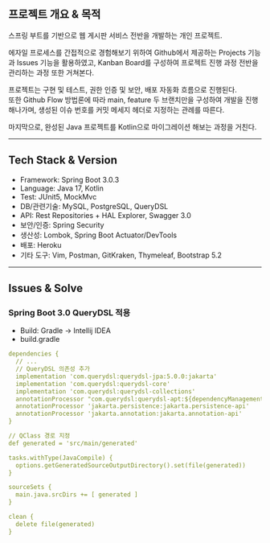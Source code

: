 ## 프로젝트 개요 & 목적
스프링 부트를 기반으로 웹 게시판 서비스 전반을 개발하는 개인 프로젝트. <br/>

에자일 프로세스를 간접적으로 경험해보기 위하여 Github에서 제공하는 Projects 기능과 Issues 기능을 활용하였고,
Kanban Board를 구성하여 프로젝트 진행 과정 전반을 관리하는 과정 또한 거쳐본다.
<br/>

프로젝트는 구현 및 테스트, 권한 인증 및 보안, 배포 자동화 흐름으로 진행된다. <br/>
또한 Github Flow 방법론에 따라 main, feature 두 브랜치만을 구성하여 개발을 진행해나가며, 
생성된 이슈 번호를 커밋 메세지 헤더로 지정하는 관례를 따른다.
<br/>

마지막으로, 완성된 Java 프로젝트를 Kotlin으로 마이그레이션 해보는 과정을 거친다.

---
## Tech Stack & Version
- Framework: Spring Boot 3.0.3
- Language: Java 17, Kotlin
- Test: JUnit5, MockMvc
- DB/관련기술: MySQL, PostgreSQL, QueryDSL
- API: Rest Repositories + HAL Explorer, Swagger 3.0
- 보안/인증: Spring Security
- 생산성: Lombok, Spring Boot Actuator/DevTools
- 배포: Heroku
- 기타 도구: Vim, Postman, GitKraken, Thymeleaf, Bootstrap 5.2

---

## Issues & Solve
### Spring Boot 3.0 QueryDSL 적용
- Build: Gradle -> Intellij IDEA
- build.gradle
```yaml
dependencies {
  // ...
  // QueryDSL 의존성 추가
  implementation 'com.querydsl:querydsl-jpa:5.0.0:jakarta'
  implementation 'com.querydsl:querydsl-core'
  implementation 'com.querydsl:querydsl-collections'
  annotationProcessor "com.querydsl:querydsl-apt:${dependencyManagement.importedProperties['querydsl.version']}:jakarta"
  annotationProcessor 'jakarta.persistence:jakarta.persistence-api'
  annotationProcessor 'jakarta.annotation:jakarta.annotation-api'
}

// QClass 경로 지정
def generated = 'src/main/generated'

tasks.withType(JavaCompile) {
  options.getGeneratedSourceOutputDirectory().set(file(generated))
}

sourceSets {
  main.java.srcDirs += [ generated ]
}

clean {
  delete file(generated)
}
```